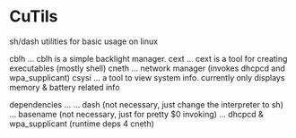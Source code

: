 # CuTils
sh/dash utilities for basic usage on linux

cblh ... cblh is a simple backlight manager.
cext ... cext is a tool for creating executables (mostly shell)
cneth ... network manager (invokes dhcpcd and wpa_supplicant)
csysi ... a tool to view system info. currently only displays memory & battery related info

dependencies ...
... dash (not necessary, just change the interpreter to sh)
... basename (not necessary, just for pretty $0 invoking)
... dhcpcd & wpa_supplicant (runtime deps 4 cneth)
